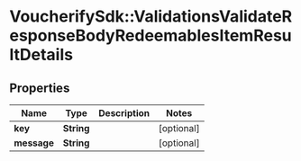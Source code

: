 # VoucherifySdk::ValidationsValidateResponseBodyRedeemablesItemResultDetails

## Properties

| Name | Type | Description | Notes |
| ---- | ---- | ----------- | ----- |
| **key** | **String** |  | [optional] |
| **message** | **String** |  | [optional] |

